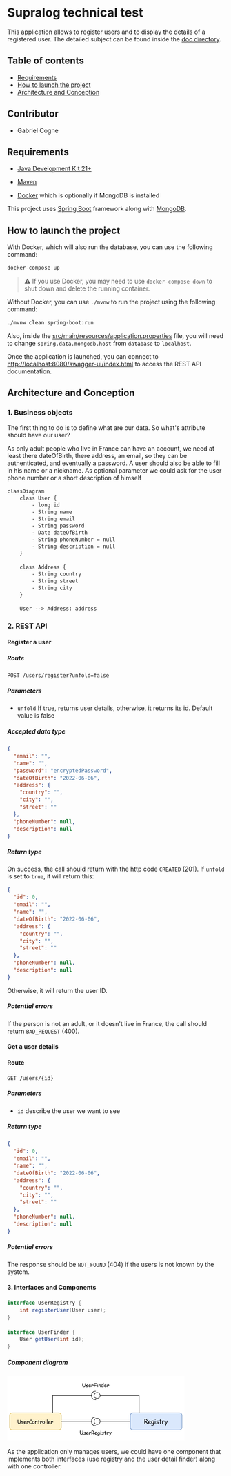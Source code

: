 # Supralog technical test

This application allows to register users and to display the details of a registered user. The detailed subject can be found inside the [doc directory](doc/TestTechnique_JAVA_BACK_END[736].pdf).


## Table of contents
* [Requirements](#requirements)
* [How to launch the project](#how-to-launch-the-project)
* [Architecture and Conception](#architecture-and-conception)


## Contributor
* Gabriel Cogne

## Requirements
* [Java Development Kit 21+](https://www.oracle.com/fr/java/technologies/downloads/)
* [Maven](https://maven.apache.org/download.cgi)

* [Docker](https://www.docker.com/) which is optionally if MongoDB is installed

This project uses [Spring Boot](https://spring.io/projects/spring-boot) framework along with [MongoDB](https://www.mongodb.com).

## How to launch the project
With Docker, which will also run the database, you can use the following command:
```zsh
docker-compose up
```

> :warning: If you use Docker, you may need to use `docker-compose down` to shut down and delete the running container.


Without Docker, you can use `./mvnw` to run the project using the following command:
```zsh
./mvnw clean spring-boot:run
```
Also, inside the [src/main/resources/application.properties](src/main/resources/application.properties) file, you will
need to change `spring.data.mongodb.host` from `database` to `localhost`.

Once the application is launched, you can connect to [http://localhost:8080/swagger-ui/index.html](http://localhost:8080/swagger-ui/index.html)
to access the REST API documentation.

## Architecture and Conception
### 1. Business objects
The first thing to do is to define what are our data. So what's attribute should have our user?

As only adult people who live in France can have an account, we need at least there dateOfBirth, there address, an email,
so they can be authenticated, and eventually a password. A user should also be able to fill in his name or a nickname.
As optional parameter we could ask for the user phone number or a short description of himself

```mermaid
classDiagram
    class User {
    	- long id
        - String name
        - String email
        - String password
        - Date dateOfBirth
        - String phoneNumber = null
        - String description = null
    }

    class Address {
        - String country
        - String street
        - String city
    }

    User --> Address: address
```

### 2. REST API
#### Register a user
##### Route
```
POST /users/register?unfold=false
```
##### Parameters
* `unfold` If true, returns user details, otherwise, it returns its id. Default value is false
##### Accepted data type
```json
{
  "email": "",
  "name": "",
  "password": "encryptedPassword",
  "dateOfBirth": "2022-06-06",
  "address": {
	"country": "",
	"city": "",
	"street": ""
  },
  "phoneNumber": null,
  "description": null
}
```
##### Return type
On success, the call should return with the http code `CREATED` (201).
If `unfold` is set to `true`, it will return this:
```json
{
  "id": 0,
  "email": "",
  "name": "",
  "dateOfBirth": "2022-06-06",
  "address": {
	"country": "",
	"city": "",
	"street": ""
  },
  "phoneNumber": null,
  "description": null
}
```
Otherwise, it will return the user ID.

##### Potential errors
If the person is not an adult, or it doesn't live in France, the call should
return `BAD_REQUEST` (400).

#### Get a user details
#### Route
```
GET /users/{id}
```
##### Parameters
* `id` describe the user we want to see
##### Return type
```json
{
  "id": 0,
  "email": "",
  "name": "",
  "dateOfBirth": "2022-06-06",
  "address": {
	"country": "",
	"city": "",
	"street": ""
  },
  "phoneNumber": null,
  "description": null
}
```
##### Potential errors
The response should be `NOT_FOUND` (404) if the users is not known by the system.


#### 3. Interfaces and Components
```java
interface UserRegistry {
    int registerUser(User user);
}

interface UserFinder {
    User getUser(int id);
}
```
##### Component diagram
![Component diagram](./doc/ComposantDiagram.png)

As the application only manages users, we could have one component that implements
both interfaces (use registry and the user detail finder) along with one controller.